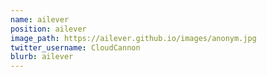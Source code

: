 ```yaml
---
name: ailever
position: ailever
image_path: https://ailever.github.io/images/anonym.jpg
twitter_username: CloudCannon
blurb: ailever
---
```

